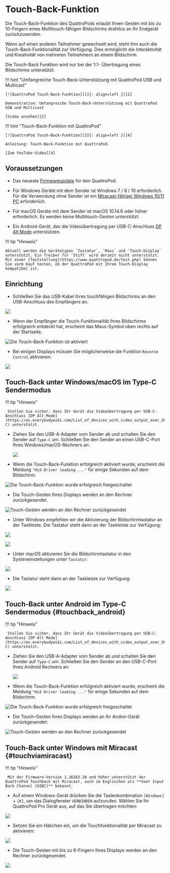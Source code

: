 # Touch-Back-Funktion

Die Touch-Back-Funktion des QuattroPods erlaubt Ihnen Gesten mit bis zu 10-Fingern eines Multitouch-fähigen Bildschirms drahtlos an Ihr Endgerät zurückzusenden.

Wenn auf einen anderen Teilnehmer gewechselt wird, steht ihm auch die Touch-Back-Funktionalität zur Verfügung. Dies ermöglicht die Interaktivität und Kreativität von mehreren Teilnehmern an einem Bildschirm.

Die Touch-Back Funktion wird nur bei der 1:1- Übertragung eines Bildschirms unterstützt.

!!! hint "Umfangreiche Touch-Back-Unterstützung mit QuattroPod USB und Multicast"

    [![QuattroPod Touch-Back-Funktion][1]{: align=left }][2]
	
	Demonstration: Umfangreiche Touch-Back-Unterstützung mit QuattroPod USB und Multicast
	
	[Video ansehen][2]

  [1]: /assets/img/thumbnail.video.advancedtouch.png
  [2]: https://assets.stueber.de/videos/touchback.win-android.mp4
  
!!! hint "Touch-Back-Funktion mit QuattroPod"

    [![QuattroPod Touch-Back-Funktion][3]{: align=left }][4]
	
	Anleitung: Touch-Back-Funktion mit QuattroPod.
	
	[Zum YouTube-Video][4]

  [1]: /assets/img/thumbnail.video.advancedtouch.png
  [2]: https://assets.stueber.de/videos/touchback.win-android.mp4
  [3]: /assets/img/thumbnail.video.touch.png
  [4]: https://youtu.be/Qky7XQR1rrE
  

## Voraussetzungen

* Das neueste [Firmwareupdate](firmware-upgrade.md) für den QuattroPod.

* Für Windows Geräte mit dem Sender ist Windows 7 / 8 / 10 erforderlich. Für die Verwendung ohne Sender ist ein [Miracast-fähiger Windows 10/11 PC](#touchviamiracast) erforderlich.

* Für macOS Geräte mit dem Sender ist macOS 10.14.6 oder höher erforderlich. Es werden keine Multitouch-Gesten unterstützt.

* Ein Android-Gerät, das die Videoübertragung per USB-C-Anschluss [DP Alt Mode](https://en.everybodywiki.com/List_of_devices_with_video_output_over_USB-C) unterstützen.

!!! tip "Hinweis"

    Aktuell werden die Gerätetypen `Tastatur`, `Maus` und `Touch-Display` unterstützt. Ein Treiber für `Stift` wird derzeit nicht unterstützt. Mit einer [Teststellung](https://www.quattropod.de/test.php) können Sie vorm Kauf testen, ob der QuattroPod mit Ihrem Touch-Display kompatibel ist.

## Einrichtung

* Schließen Sie das USB-Kabel Ihres touchfähigen Bildschirms an den USB-Anschluss des Empfängers an.

![](/assets/img/RX_Touch-USB-cable.png)

* Wenn der Empfänger die Touch-Funktionalität Ihres Bildschirms erfolgreich entdeckt hat, erscheint das Maus-Symbol oben rechts auf der Startseite.

![Die Touch-Back-Funktion ist aktiviert](/assets/img/quattropod.touch.icon.png)

* Bei einigen Displays müssen Sie möglicherweise die Funktion `Reverse Control` aktivieren:

![](/assets/img/reverse.control.png)

## Touch-Back unter Windows/macOS im Type-C Sendermodus
  
!!! tip "Hinweis"

     Stellen Sie sicher, dass Ihr Gerät die Videoübertragung per USB-C-Anschluss [DP Alt Mode](https://en.everybodywiki.com/List_of_devices_with_video_output_over_USB-C) unterstützt.
	 
* Ziehen Sie den USB-A-Adapter vom Sender ab und schalten Sie den Sender auf `Type-C` um. Schließen Sie den Sender an einen USB-C-Port Ihres Windows/macOS-Rechners an:
	 
	 ![](/assets/img/QSG-TypeC.Windows.png) 

* Wenn die Touch-Back-Funktion erfolgreich aktiviert wurde, erscheint die Meldung `"Hid Driver loading ..."` für einige Sekunden auf dem Bildschirm.

![Die Touch-Back-Funktion wurde erfolgreich freigeschaltet](/assets/img/Hid_Driver_loading.jpg)

* Die Touch-Gesten Ihres Displays werden an den Rechner zurückgesendet.

![Touch-Gesten werden an den Rechner zurückgesendet](/assets/img/Using.TouchBack.png)

* Unter Windows empfehlen wir die Aktivierung der Bildschirmtastatur an der Tastleiste. Die Tastatur steht dann an der Taskleiste zur Verfügung:

![](/assets/img/windows.activate.onscreen.keyboard.png)

![](/assets/img/windows.open.windows.onscreen.keyboard.png)

* Unter macOS aktivieren Sie die Bildschirmtastatur in den Systeneinstellungen unter `Tastatur`:

![](/assets/img/macOS.activate.onscreen.keyboard.png)

* Die Tastatur steht dann an der Taskleiste zur Verfügung:

![](/assets/img/macOS.open.onscreen.keyboard.png)


## Touch-Back unter Android im Type-C Sendermodus {#touchback_android}
	
!!! tip "Hinweis"

     Stellen Sie sicher, dass Ihr Gerät die Videoübertragung per USB-C-Anschluss [DP Alt Mode](https://en.everybodywiki.com/List_of_devices_with_video_output_over_USB-C) unterstützt.
	 
* Ziehen Sie den USB-A-Adapter vom Sender ab und schalten Sie den Sender auf `Type-C` um. Schließen Sie den Sender an den USB-C-Port Ihres Android Rechners an:

  ![](/assets/img/QSG-QP.USBC.Android.png) 
  
* Wenn die Touch-Back-Funktion erfolgreich aktiviert wurde, erscheint die Meldung `"Hid Driver loading ..."` für einige Sekunden auf dem Bildschirm.

![Die Touch-Back-Funktion wurde erfolgreich freigeschaltet](/assets/img/Hid_Driver_loading.jpg)

* Die Touch-Gesten Ihres Displays werden an Ihr Androi-Gerät zurückgesendet:

![Touch-Gesten werden an den Rechner zurückgesendet](/assets/img/Using.TouchBack.png)

## Touch-Back unter Windows mit Miracast {#touchviamiracast}

!!! tip "Hinweis"

     Mit der Firmware-Version 1.16163.38 und höher unterstützt der QuattroPod Touchback mit Miracast, auch im Englischen als **User Input Back Channel (UIBC)** bekannt. 
	 
* Auf einem Windows-Gerät drücken Sie die Tastenkombination `[Windows]` + `[K]`, um das Dialogfenster `VERBINDEN` aufzurufen. Wählen Sie Ihr QuattroPod Pro Gerät aus, auf das Sie übertragen möchten:

![](/assets/img/Windows_Miracast_Select_QP_Device.png)

* Setzen Sie ein Häkchen ein, um die Touchfunktionalität per Miracast zu aktivieren:

![](/assets/img/Windows_Miracast_connect.png)

* Die Touch-Gesten mit bis zu 6-Fingern Ihres Displays werden an den Rechner zurückgesendet.

![](/assets/img/Using.TouchBack.png)